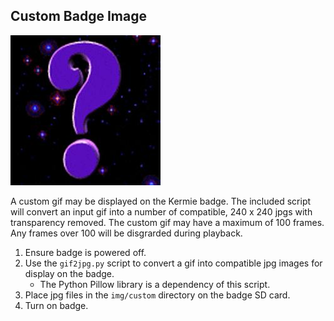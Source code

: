 ## Custom Badge Image

![Custom image question mark.](https://raw.githubusercontent.com/scdickson/Kermie/main/Media/custom_image.jpg)

A custom gif may be displayed on the Kermie badge. The included script will convert an input gif into a number of compatible, 240 x 240 jpgs with transparency removed. The custom gif may have a maximum of 100 frames. Any frames over 100 will be disgrarded during playback.

1. Ensure badge is powered off.
2. Use the `gif2jpg.py` script to convert a gif into compatible jpg images for display on the badge.
    - The Python Pillow library is a dependency of this script.
3. Place jpg files in the `img/custom` directory on the badge SD card.
4. Turn on badge.